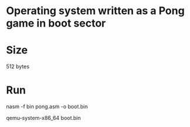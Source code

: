 # Operating system written as a Pong game in boot sector

# Size
512 bytes

# Run
nasm -f bin pong.asm -o boot.bin

qemu-system-x86_64 boot.bin
